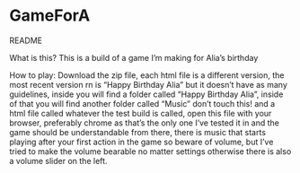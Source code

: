 # GameForA

README

What is this?
This is a build of a game I’m making for Alia’s birthday

How to play:
Download the zip file, each html file is a different version, the most recent version rn is “Happy Birthday Alia” but it doesn’t have as many guidelines, inside you will find a folder called “Happy Birthday Alia”, inside of that you will find another folder called “Music” don’t touch this! and a html file called whatever the test build is called, open this file with your browser, preferably chrome as that’s the only one I’ve tested it in and the game should be understandable from there, there is music that starts playing after your first action in the game so beware of volume, but I’ve tried to make the volume bearable no matter settings otherwise there is also a volume slider on the left.
